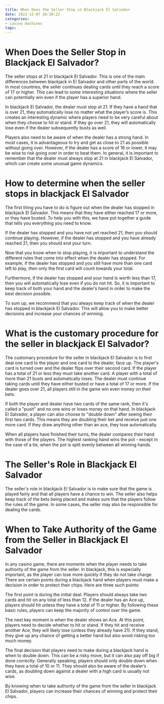 ```yaml
---
title: When Does the Seller Stop in Blackjack El Salvador
date: 2022-12-07 16:30:22
categories:
- casino machines
tags:
---
```



#  When Does the Seller Stop in Blackjack El Salvador?

The seller stops at 21 in blackjack El Salvador. This is one of the main differences between blackjack in El Salvador and other parts of the world. In most countries, the seller continues dealing cards until they reach a score of 17 or higher. This can lead to some interesting situations where the seller can potentially win even if the player has a superior hand.

In blackjack El Salvador, the dealer must stop at 21. If they have a hand that is over 21, they automatically lose no matter what the player’s score is. This creates an interesting dynamic where players need to be very careful about when they choose to hit or stand. If they go over 21, they will automatically lose even if the dealer subsequently busts as well.

Players also need to be aware of when the dealer has a strong hand. In most cases, it is advantageous to try and get as close to 21 as possible without going over. However, if the dealer has a score of 16 or lower, it may be wise to risk going over in order to beat them. In general, it is important to remember that the dealer must always stop at 21 in blackjack El Salvador, which can create some unusual game dynamics.

#  How to determine when the seller stops in blackjack El Salvador

The first thing you have to do is figure out when the dealer has stopped in blackjack El Salvador. This means that they have either reached 17 or more, or they have busted. To help you with this, we have put together a guide that tells you everything you need to know.

If the dealer has stopped and you have not yet reached 21, then you should continue playing. However, if the dealer has stopped and you have already reached 21, then you should end your turn.

Now that you know when to stop playing, it is important to understand the different rules that come into effect when the dealer has stopped. For example, if the dealer has stopped and you still have more than one card left to play, then only the first card will count towards your total.

Furthermore, if the dealer has stopped and your hand is worth less than 17, then you will automatically lose even if you do not hit. So, it is important to keep track of both your hand and the dealer’s hand in order to make the best decision possible.

To sum up, we recommend that you always keep track of when the dealer has stopped in blackjack El Salvador. This will allow you to make better decisions and increase your chances of winning.

#  What is the customary procedure for the seller in blackjack El Salvador?

The customary procedure for the seller in blackjack El Salvador is to first deal one card to the player and one card to the dealer, face up. The player's card is turned over and the dealer flips over their second card. If the player has a total of 21 or less they must take another card. A player with a total of more than 21 busts and automatically loses. The dealer must continue taking cards until they have either busted or have a total of 17 or more. If the dealer goes over 21, all players still in the game win even money on their bets.

If both the player and dealer have two cards of the same rank, then it's called a "push" and no one wins or loses money on that hand. In blackjack El Salvador, a player can also choose to "double down" after seeing their first two cards. This means they are doubling their bet and receive just one more card. If they draw anything other than an ace, they lose automatically.

When all players have finished their turns, the dealer compares their hand with those of the players. The highest ranking hand wins the pot - except in the case of a tie, when the pot is split evenly between all winning hands.

#  The Seller's Role in Blackjack El Salvador

The seller's role in blackjack El Salvador is to make sure that the game is played fairly and that all players have a chance to win. The seller also helps keep track of the bets being placed and makes sure that the players follow the rules of the game. In some cases, the seller may also be responsible for dealing the cards.

#  When to Take Authority of the Game from the Seller in Blackjack El Salvador

In any casino game, there are moments when the player needs to take authority of the game from the seller. In blackjack, this is especially important, as the player can lose more quickly if they do not take charge. There are certain points during a blackjack hand when players must make a decision in order to protect their chips. Here are three such points:

The first point is during the initial deal. Players should always take two cards and hit on any total of less than 12. If the dealer has an Ace up, players should hit unless they have a total of 11 or higher. By following these basic rules, players can keep the majority of control over the game.

The next key moment is when the dealer shows an Ace. At this point, players need to decide whether to hit or stand. If they hit and receive another Ace, they will likely lose (unless they already have 21). If they stand, they give up any chance of getting a better hand but also avoid risking too much money.

The final decision that players need to make during a blackjack hand is when to double down. This can be a risky move, but it can also pay off big if done correctly. Generally speaking, players should only double down when they have a total of 10 or 11. They should also be aware of the dealer’s cards, as doubling down against a dealer with a high card is usually not wise.

By knowing when to take authority of the game from the seller in blackjack El Salvador, players can increase their chances of winning and protect their chips.
